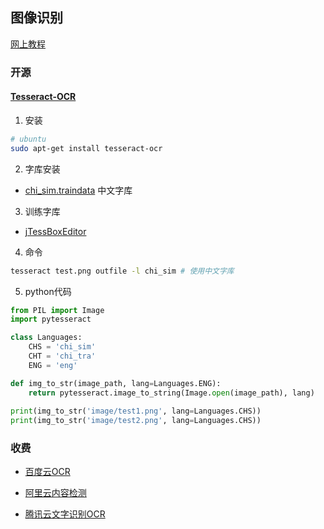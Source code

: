 ## 图像识别

[网上教程](https://segmentfault.com/a/1190000012861561)

### 开源

#### [Tesseract-OCR](https://github.com/tesseract-ocr/tesseract)

1. 安装
```bash
# ubuntu
sudo apt-get install tesseract-ocr
```
2. 字库安装

- [chi_sim.traindata](https://github.com/tesseract-ocr/tessdata) 中文字库

3. 训练字库

- [jTessBoxEditor](https://sourceforge.net/projects/vietocr/files/jTessBoxEditor/) 

4. 命令

```bash
tesseract test.png outfile -l chi_sim # 使用中文字库
```

5. python代码

```python
from PIL import Image
import pytesseract

class Languages:
    CHS = 'chi_sim'
    CHT = 'chi_tra'
    ENG = 'eng'

def img_to_str(image_path, lang=Languages.ENG):
    return pytesseract.image_to_string(Image.open(image_path), lang)
  
print(img_to_str('image/test1.png', lang=Languages.CHS))
print(img_to_str('image/test2.png', lang=Languages.CHS))

```

### 收费

- [百度云OCR](https://cloud.baidu.com/doc/OCR/OCR-Python-SDK.html)

- [阿里云内容检测](https://www.aliyun.com/product/cdi/)

- [腾讯云文字识别OCR](https://cloud.tencent.com/product/ocr-catalog)